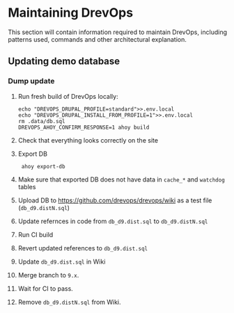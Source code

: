 # Maintaining DrevOps

This section will contain information required to maintain DrevOps, including
patterns used, commands and other architectural explanation.

## Updating demo database

### Dump update

1. Run fresh build of DrevOps locally:

       echo "DREVOPS_DRUPAL_PROFILE=standard">>.env.local
       echo "DREVOPS_DRUPAL_INSTALL_FROM_PROFILE=1">>.env.local
       rm .data/db.sql
       DREVOPS_AHOY_CONFIRM_RESPONSE=1 ahoy build

2. Check that everything looks correctly on the site
3. Export DB

        ahoy export-db

4. Make sure that exported DB does not have data in `cache_*` and `watchdog` tables
5. Upload DB to https://github.com/drevops/drevops/wiki as a test file (`db_d9.distN.sql`)
6. Update refernces in code from `db_d9.dist.sql` to `db_d9.distN.sql`
7. Run CI build
8. Revert updated references to `db_d9.dist.sql`
9. Update `db_d9.dist.sql` in Wiki
10. Merge branch to `9.x`.
11. Wait for CI to pass.
12. Remove `db_d9.distN.sql` from Wiki.
